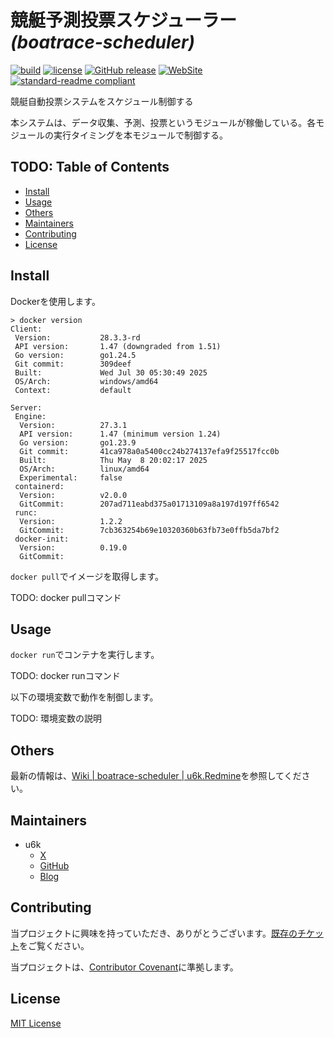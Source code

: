 # 競艇予測投票スケジューラー _(boatrace-scheduler)_

[![build](https://github.com/u6k/boatrace-scheduler/actions/workflows/build.yml/badge.svg)](https://github.com/u6k/boatrace-scheduler/actions/workflows/build.yml) [![license](https://img.shields.io/github/license/u6k/boatrace-scheduler.svg)](https://github.com/u6k/boatrace-scheduler/blob/master/LICENSE) [![GitHub release](https://img.shields.io/github/release/u6k/boatrace-scheduler.svg)](https://github.com/u6k/boatrace-scheduler/releases) [![WebSite](https://img.shields.io/website-up-down-green-red/https/shields.io.svg?label=u6k.Redmine)](https://redmine.u6k.me/projects/boatrace-scheduler) [![standard-readme compliant](https://img.shields.io/badge/readme%20style-standard-brightgreen.svg?style=flat-square)](https://github.com/RichardLitt/standard-readme)

競艇自動投票システムをスケジュール制御する

本システムは、データ収集、予測、投票というモジュールが稼働している。各モジュールの実行タイミングを本モジュールで制御する。

## TODO: Table of Contents

- [Install](#install)
- [Usage](#usage)
- [Others](#others)
- [Maintainers](#maintainers)
- [Contributing](#contributing)
- [License](#license)

## Install

Dockerを使用します。

```
> docker version
Client:
 Version:           28.3.3-rd
 API version:       1.47 (downgraded from 1.51)
 Go version:        go1.24.5
 Git commit:        309deef
 Built:             Wed Jul 30 05:30:49 2025
 OS/Arch:           windows/amd64
 Context:           default

Server:
 Engine:
  Version:          27.3.1
  API version:      1.47 (minimum version 1.24)
  Go version:       go1.23.9
  Git commit:       41ca978a0a5400cc24b274137efa9f25517fcc0b
  Built:            Thu May  8 20:02:17 2025
  OS/Arch:          linux/amd64
  Experimental:     false
 containerd:
  Version:          v2.0.0
  GitCommit:        207ad711eabd375a01713109a8a197d197ff6542
 runc:
  Version:          1.2.2
  GitCommit:        7cb363254b69e10320360b63fb73e0ffb5da7bf2
 docker-init:
  Version:          0.19.0
  GitCommit:
```

`docker pull`でイメージを取得します。

TODO: docker pullコマンド

## Usage

`docker run`でコンテナを実行します。

TODO: docker runコマンド

以下の環境変数で動作を制御します。

TODO: 環境変数の説明

## Others

最新の情報は、[Wiki | boatrace-scheduler | u6k.Redmine](https://redmine.u6k.me/projects/boatrace-scheduler/wiki)を参照してください。

## Maintainers

- u6k
    - [X](https://x.com/u6k_yu1)
    - [GitHub](https://github.com/u6k)
    - [Blog](https://blog.u6k.me/)

## Contributing

当プロジェクトに興味を持っていただき、ありがとうございます。[既存のチケット](https://redmine.u6k.me/projects/boatrace-scheduler/issues)をご覧ください。

当プロジェクトは、[Contributor Covenant](https://www.contributor-covenant.org/version/3/0/code_of_conduct/)に準拠します。

## License

[MIT License](https://github.com/u6k/boatrace-scheduler/blob/main/LICENSE)
